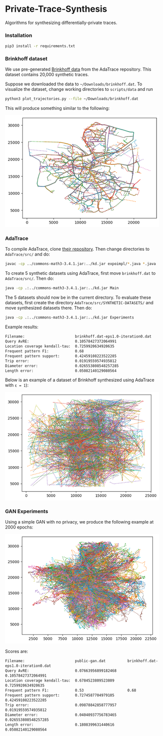 # Private-Trace-Synthesis
Algorithms for synthesizing differentially-private traces.

### Installation
```bash
pip3 install -r requirements.txt
```

### Brinkhoff dataset
We use pre-generated [Brinkhoff data](https://github.com/git-disl/AdaTrace/blob/master/brinkhoff.dat) from the AdaTrace repository. This dataset contains 20,000 synthetic traces.

Suppose we downloaded the data to `~/Downloads/brinkhoff.dat`. To visualize the dataset, change working directories to `scripts/data` and run

```bash
python3 plot_trajectories.py --file ~/Downloads/brinkhoff.dat
```

This will produce something similar to the following:

![alt text](images/brinkhoff.png)

### AdaTrace
To compile AdaTrace, clone [their repository](https://github.com/git-disl/AdaTrace/blob/master). Then change directories to `AdaTrace/src/` and do:

```bash
javac -cp ../commons-math3-3.4.1.jar:../kd.jar expoimpl/*.java *.java
```

To create 5 synthetic datasets using AdaTrace, first move `brinkhoff.dat` to `AdaTrace/src/`. Then do:

```bash
java -cp .:../commons-math3-3.4.1.jar:../kd.jar Main
```

The 5 datasets should now be in the current directory. To evaluate these datasets, first create the directory `AdaTrace/src/SYNTHETIC-DATASETS/` and move synthesized datasets there. Then do:

```bash
java -cp .:../commons-math3-3.4.1.jar:../kd.jar Experiments
```

Example results:

```
Filename:                       brinkhoff.dat-eps1.0-iteration0.dat
Query AvRE:                     0.10578427372064991
Location coverage kendall-tau:  0.7259920634920635
Frequent pattern F1:            0.68
Frequent pattern support:       0.42459108223522285
Trip error:                     0.01919559574935812
Diameter error:                 0.026553808548257285
Length error:                   0.05082140129080564
```

Below is an example of a dataset of Brinkhoff synthesized using AdaTrace with `ε = 1`):

![alt text](images/adatrace.png)

### GAN Experiments

Using a simple GAN with no privacy, we produce the following example at 2000 epochs:

![alt text](images/public-gan.png)

Scores are:

```
Filename:                       public-gan.dat          brinkhoff.dat-eps1.0-iteration0.dat
Query AvRE:                     0.07663956899182468     0.10578427372064991
Location coverage kendall-tau:  0.6784523809523809      0.7259920634920635
Frequent pattern F1:            0.53                    0.68
Frequent pattern support:       0.7274587704979105      0.42459108223522285
Trip error:                     0.09878842858777957     0.01919559574935812
Diameter error:                 0.04040937756783465     0.026553808548257285
Length error:                   0.1808399631440616      0.05082140129080564
```
